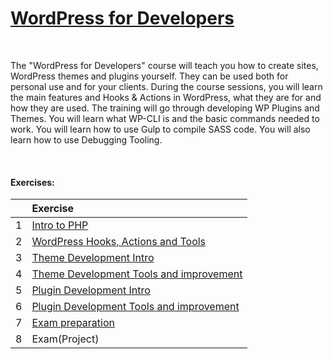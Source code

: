 # [WordPress for Developers](https://softuni.bg/trainings/4057/wordpress-for-developers-march-2023)

&nbsp;

The "WordPress for Developers" course will teach you how to create sites, WordPress themes and plugins yourself. They can be used both for personal use and for your clients. During the course sessions, you will learn the main features and Hooks & Actions in WordPress, what they are for and how they are used. The training will go through developing WP Plugins and Themes. You will learn what WP-CLI is and the basic commands needed to work. You will learn how to use Gulp to compile SASS code. You will also learn how to use Debugging Tooling.

&nbsp;

#### Exercises:
| | Exercise | 
| ---: | :--- | 
| 1 | [Intro to PHP][1]                        |
| 2 | [WordPress Hooks, Actions and Tools][2]  |
| 3 | [Theme Development Intro][3]             |
| 4 | [Theme Development Tools and improvement][4] |
| 5 | [Plugin Development Intro][5]            |
| 6 | [Plugin Development Tools and improvement][6] |
| 7 | [Exam preparation][7]                    |
| 8 | Exam(Project)                            |

[1]: https://github.com/Krasipeace/SoftUni/blob/main/WordPress%20for%20Developers/1.%20Intro%20to%20PHP/intro%20to%20php.php
[2]: https://github.com/Krasipeace/SoftUni/blob/main/WordPress%20for%20Developers/2.%20Hooks%20Actions%20and%20Tools/Exercise.php
[3]: https://github.com/Krasipeace/SoftUni/tree/main/WordPress%20for%20Developers/3.%20Theme%20Development%20Intro/softuni-jobs
[4]: https://github.com/Krasipeace/SoftUni/tree/main/WordPress%20for%20Developers/4.%20Theme%20Development%20Improvement/softuni-jobs
[5]: https://github.com/Krasipeace/SoftUni/tree/main/WordPress%20for%20Developers/5.%20Plugin%20Development%20Intro/softuni-jobs
[6]: https://github.com/Krasipeace/SoftUni/tree/main/WordPress%20for%20Developers/6.%20Plugin%20Development%20Improvement
[7]: https://github.com/Krasipeace/SoftUni/tree/main/WordPress%20for%20Developers/7.%20Exam%20preparation
 
